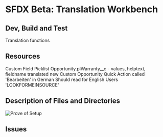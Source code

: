 # SFDX  Beta: Translation Workbench 

## Dev, Build and Test
Translation functions

## Resources
Custom Field Picklist Opportunity.plWarranty__c - values, helptext, fieldname translated 
new Custom Opportunity Quick Action called 'Bearbeiten' in German
Should read for English Users 'LOOKFORMEINSOURCE'

## Description of Files and Directories
![Prove of Setup](https://i.imgur.com/ZOjsusJ.png)

## Issues


